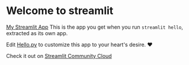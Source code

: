 # Welcome to streamlit

[My Streamlit App](https://jem-cs3a-w42yjcvf80c.streamlit.app/)
This is the app you get when you run `streamlit hello`, extracted as its own app.

Edit [Hello.py](./Hello.py) to customize this app to your heart's desire. ❤️

Check it out on [Streamlit Community Cloud](https://st-hello-app.streamlit.app/)
